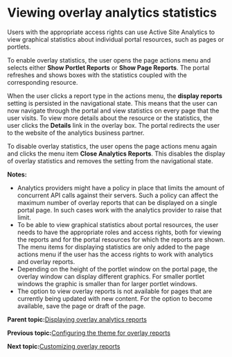 # Viewing overlay analytics statistics 

Users with the appropriate access rights can use Active Site Analytics to view graphical statistics about individual portal resources, such as pages or portlets.

To enable overlay statistics, the user opens the page actions menu and selects either **Show Portlet Reports** or **Show Page Reports**. The portal refreshes and shows boxes with the statistics coupled with the corresponding resource.

When the user clicks a report type in the actions menu, the **display reports** setting is persisted in the navigational state. This means that the user can now navigate through the portal and view statistics on every page that the user visits. To view more details about the resource or the statistics, the user clicks the **Details** link in the overlay box. The portal redirects the user to the website of the analytics business partner.

To disable overlay statistics, the user opens the page actions menu again and clicks the menu item **Close Analytics Reports**. This disables the display of overlay statistics and removes the setting from the navigational state.

**Notes:**

-   Analytics providers might have a policy in place that limits the amount of concurrent API calls against their servers. Such a policy can affect the maximum number of overlay reports that can be displayed on a single portal page. In such cases work with the analytics provider to raise that limit.
-   To be able to view graphical statistics about portal resources, the user needs to have the appropriate roles and access rights, both for viewing the reports and for the portal resources for which the reports are shown. The menu items for displaying statistics are only added to the page actions menu if the user has the access rights to work with analytics and overlay reports.
-   Depending on the height of the portlet window on the portal page, the overlay window can display different graphics. For smaller portlet windows the graphic is smaller than for larger portlet windows.
-   The option to view overlay reports is not available for pages that are currently being updated with new content. For the option to become available, save the page or draft of the page.

**Parent topic:**[Displaying overlay analytics reports ](../admin-system/sa_asa_overlay_stats.md)

**Previous topic:**[Configuring the theme for overlay reports ](../admin-system/sa_asa_overlay_cfg_theme.md)

**Next topic:**[Customizing overlay reports ](../admin-system/sa_asa_overlay_custom.md)

